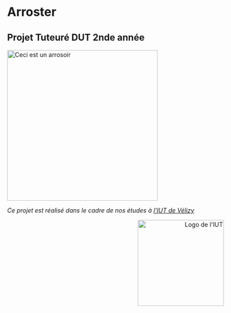 # Arroster
## Projet Tuteuré DUT 2nde année


<p align="left">
  <img src="https://images-na.ssl-images-amazon.com/images/I/612HOAyhc7L._SL1200_.jpg" width="350" title="Ceci est un arrosoir">
</p>


_Ce projet est réalisé dans le cadre de nos études à [l'IUT de Vélizy](http://www.iut-velizy.uvsq.fr/)_




















<p align="right">
  <img src="http://www.yvelinesradio.com/infos_all/photos/2015/LOGO-UNIVERSITE-08-01-2015-17h30-27-LICENCE-COMMUNICATION-SYSTEMES-EMBARQUES.jpg" width="200" title="IUT Vélizy" alt="Logo de l'IUT">
</p>

